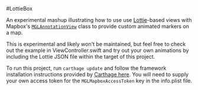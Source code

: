 #LottieBox

An experimental mashup illustrating how to use use [Lottie](https://github.com/airbnb/lottie-ios)-based views with Mapbox's [`MGLAnnotationView`](https://www.mapbox.com/ios-sdk/api/4.0.2/Classes/MGLAnnotationView.html#/MGLAnnotationView) class to provide custom animated markers on a map.

This is experimental and likely won't be maintained, but feel free to check out the example in ViewController.swift and try out your own animations by including the Lottie JSON file within the target of this project.

To run this project, run `carthage update` and follow the framework installation instructions provided by [Carthage here](https://github.com/Carthage/Carthage). You will need to supply your own access token for the `MGLMapboxAccessToken` key in the info.plist file.
